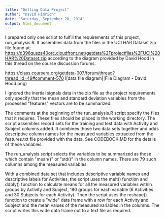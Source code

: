 ```yaml
---
title: "Getting Data Project"
author: "David Himrich"
date: "Saturday, September 20, 2014"
output: html_document
---
```


I prepared only one script to fulfill the requirements of this project, run_analysis.R. It assembles data from the files in the UCI HAR Dataset zip file 
found at: https://d396qusza40orc.cloudfront.net/getdata%2Fprojectfiles%2FUCI%20HAR%20Dataset.zip
according to the diagram provided by David Hood in this thread on the course discussion forums.

https://class.coursera.org/getdata-007/forum/thread?thread_id=49#comment-570
![data file diagram](File Diagram - David Hood.png)

I ignored the inertial signals data in the zip file as the project requirements only specify that the mean and standard deviation variables from the processed "features" vectors are to be summarized.

The comments at the beginning of the run_analysis.R script specify the files that it requires. These files should be placed in the working directory. The script assembles record sets for the training and test data with Activity and Subject columns added. It combines those two data sets together and adds descriptive column names for the measured variables extracted from the features.txt file provided with the data. See CODEBOOK.MD for the details of these variables.

The run_analysis script selects the variables to be summarized as those which contain "mean()" or "std()" in the column names. There are 79 such columns among the measured variables. 

With a combined data set that includes descriptive variable names and descriptive labels for Activities, the script uses the melt() function and ddply() function to calculate means for all the measured variables within groups by Activity and Subject, 180 groups for each variable (6 Activities and 30 Subjects for each Activity). Then the script uses the reshape() function to create a "wide" data frame with a row for each Activity and Subject and the mean values of the measured variables in the columns. The script writes this wide data frame out to a text file as required.
